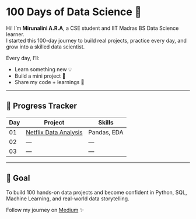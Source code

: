 # 100 Days of Data Science 🚀

Hi! I’m **Mirunalini A.R.A**, a CSE student and IIT Madras BS Data Science learner.  
I started this 100-day journey to build real projects, practice every day, and grow into a skilled data scientist.

Every day, I’ll:
- Learn something new 💡
- Build a mini project 🔧
- Share my code + learnings 🧠

---

## 🌱 Progress Tracker

| Day | Project | Skills |
|-----|----------|--------|
| 01 | [Netflix Data Analysis](./Day01_Netflix_Data_Analysis) | Pandas, EDA |
| 02 | — | — |
| 03 | — | — |

---

## 🎯 Goal
To build 100 hands-on data projects and become confident in Python, SQL, Machine Learning, and real-world data storytelling.

Follow my journey on [Medium]((https://datawithmirunalini.medium.com/)) ✨

